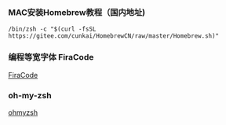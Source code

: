 ### MAC安装Homebrew教程（国内地址)

```
/bin/zsh -c "$(curl -fsSL https://gitee.com/cunkai/HomebrewCN/raw/master/Homebrew.sh)"
```

### 编程等宽字体 FiraCode

[FiraCode](https://github.com/ryanoasis/nerd-fonts/tree/master/patched-fonts/FiraCode)

### oh-my-zsh

[ohmyzsh](https://github.com/ohmyzsh/ohmyzsh)
